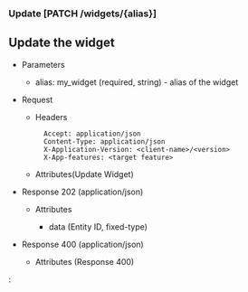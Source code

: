 ### Update [PATCH /widgets/{alias}]

## **Update the widget**

+ Parameters
    + alias: my_widget (required, string) - alias of the widget


+ Request
    + Headers

            Accept: application/json
            Content-Type: application/json
            X-Application-Version: <client-name>/<version>
            X-App-features: <target feature>
          
    + Attributes(Update Widget)

+ Response 202 (application/json)
    
    + Attributes
        
        + data (Entity ID, fixed-type)
    
+ Response 400 (application/json)
              
    + Attributes (Response 400)

:[](../error_responses.md)
